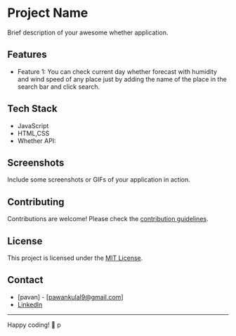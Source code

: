 # Project Name

Brief description of your awesome whether application.

## Features

- Feature 1:
  You can check  current day whether forecast with humidity and wind speed of any place just by adding the name of the place in the search bar and   click search.

## Tech Stack

- JavaScript
- HTML,CSS
- Whether API:

## Screenshots

Include some screenshots or GIFs of your application in action.

## Contributing

Contributions are welcome! Please check the [contribution guidelines](CONTRIBUTING.md).

## License

This project is licensed under the [MIT License](LICENSE).

## Contact

- [pavan] - [pawankulal9@gmail.com]
- [LinkedIn](https://www.linkedin.com/in/pavan-kulal-0a105b268/)

---

Happy coding! 🚀
p
